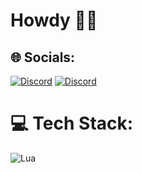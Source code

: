 # Howdy 👋🤠

## 🌐 Socials:
[![Discord](https://img.shields.io/badge/Discord-%237289DA.svg?logo=discord&logoColor=white)](https://discord.com/users/1093942698664276129) 
[![Discord](https://img.shields.io/badge/Discord-%237289DA.svg?logo=discord&logoColor=white)](https://discord.gg/5Wc8BHfEbb) 

# 💻 Tech Stack:
![Lua](https://img.shields.io/badge/lua-%232C2D72.svg?style=for-the-badge&logo=lua&logoColor=white)
